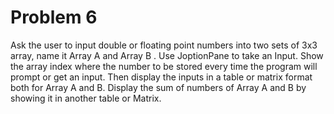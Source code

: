 # Problem 6
Ask the user to input double or floating point numbers into two sets of 3x3 array, name it Array A and Array B . Use JoptionPane to take an Input. Show the array index where the number to be stored every time the program will prompt or get an input. Then display the inputs in a table or matrix format both for Array A and B. Display the sum of numbers of Array A and B by showing it in another table or Matrix.
